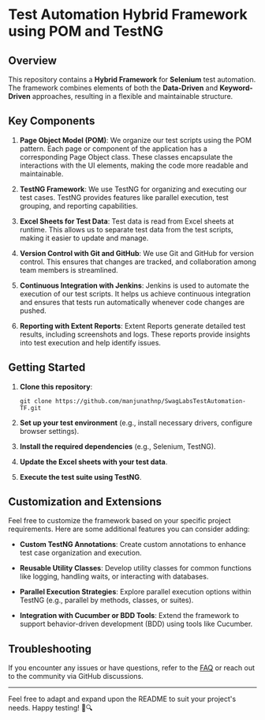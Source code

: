 # Test Automation Hybrid Framework using POM and TestNG

## Overview
This repository contains a **Hybrid Framework** for **Selenium** test automation. The framework combines elements of both the **Data-Driven** and **Keyword-Driven** approaches, resulting in a flexible and maintainable structure.

## Key Components
1. **Page Object Model (POM)**: We organize our test scripts using the POM pattern. Each page or component of the application has a corresponding Page Object class. These classes encapsulate the interactions with the UI elements, making the code more readable and maintainable.

2. **TestNG Framework**: We use TestNG for organizing and executing our test cases. TestNG provides features like parallel execution, test grouping, and reporting capabilities.

3. **Excel Sheets for Test Data**: Test data is read from Excel sheets at runtime. This allows us to separate test data from the test scripts, making it easier to update and manage.

4. **Version Control with Git and GitHub**: We use Git and GitHub for version control. This ensures that changes are tracked, and collaboration among team members is streamlined.

5. **Continuous Integration with Jenkins**: Jenkins is used to automate the execution of our test scripts. It helps us achieve continuous integration and ensures that tests run automatically whenever code changes are pushed.

6. **Reporting with Extent Reports**: Extent Reports generate detailed test results, including screenshots and logs. These reports provide insights into test execution and help identify issues.

## Getting Started
1. **Clone this repository**:
   ```
   git clone https://github.com/manjunathnp/SwagLabsTestAutomation-TF.git
   ```

2. **Set up your test environment** (e.g., install necessary drivers, configure browser settings).

3. **Install the required dependencies** (e.g., Selenium, TestNG).

4. **Update the Excel sheets with your test data**.

5. **Execute the test suite using TestNG**.

## Customization and Extensions
Feel free to customize the framework based on your specific project requirements. Here are some additional features you can consider adding:

- **Custom TestNG Annotations**: Create custom annotations to enhance test case organization and execution.

- **Reusable Utility Classes**: Develop utility classes for common functions like logging, handling waits, or interacting with databases.

- **Parallel Execution Strategies**: Explore parallel execution options within TestNG (e.g., parallel by methods, classes, or suites).

- **Integration with Cucumber or BDD Tools**: Extend the framework to support behavior-driven development (BDD) using tools like Cucumber.

## Troubleshooting
If you encounter any issues or have questions, refer to the [FAQ](FAQ.md) or reach out to the community via GitHub discussions.

---

Feel free to adapt and expand upon the README to suit your project's needs. Happy testing! 🚀🔍
